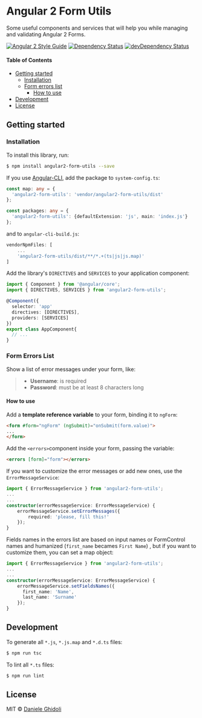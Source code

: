 # Angular 2 Form Utils

Some useful components and services that will help you while managing and validating Angular 2 Forms.

[![Angular 2 Style Guide](https://mgechev.github.io/angular2-style-guide/images/badge.svg)](https://angular.io/styleguide) [![Dependency Status](https://david-dm.org/ghidoz/angular2-form-utils.svg)](https://david-dm.org/ghidoz/angular2-form-utils) [![devDependency Status](https://david-dm.org/ghidoz/angular2-form-utils/dev-status.svg)](https://david-dm.org/ghidoz/angular2-form-utils#info=devDependencies)

#### Table of Contents
- [Getting started](#getting-started)
    - [Installation](#installation)
    - [Form errors list](#form-errors-list)
        - [How to use](#how-to-use)
- [Development](#development)
- [License](#licence)

## Getting started

### Installation

To install this library, run:
```bash
$ npm install angular2-form-utils --save
```

If you use [Angular-CLI](https://github.com/angular/angular-cli), add the package to `system-config.ts`:
```typescript
const map: any = {
  'angular2-form-utils': 'vendor/angular2-form-utils/dist'
};

const packages: any = {
  'angular2-form-utils': {defaultExtension: 'js', main: 'index.js'}
};
```

and to `angular-cli-build.js`:
```javascript
vendorNpmFiles: [
    ...
    'angular2-form-utils/dist/**/*.+(ts|js|js.map)'
]
```

Add the library's `DIRECTIVES` and `SERVICES` to your application component:
```typescript
import { Component } from '@angular/core';
import { DIRECTIVES, SERVICES } from 'angular2-form-utils';

@Component({
  selector: 'app'
  directives: [DIRECTIVES],
  providers: [SERVICES]
})
export class AppComponent{
  // ...
}
```

### Form Errors List

Show a list of error messages under your form, like:

> - **Username**: is required
> - **Password**: must be at least 8 characters long

#### How to use
 
Add a **template reference variable** to your form, binding it to `ngForm`:

```html
<form #form="ngForm" (ngSubmit)="onSubmit(form.value)">
...
</form>
```

Add the `<errors>`component inside your form, passing the variable:

```html
<errors [form]="form"></errors>
```

If you want to customize the error messages or add new ones, use the `ErrorMessageService`:
```typescript
import { ErrorMessageService } from 'angular2-form-utils';
...
...
constructor(errorMessageService: ErrorMessageService) {
    errorMessageService.setErrorMessages({
        required: 'please, fill this!'
    });
}
```

Fields names in the errors list are based on input names or FormControl names and humanized (`first_name` becames `First Name`) , but if you want to customize them, you can set a map object:

```typescript
import { ErrorMessageService } from 'angular2-form-utils';
...
...
constructor(errorMessageService: ErrorMessageService) {
    errorMessageService.setFieldsNames({
      first_name: 'Name',
      last_name: 'Surname'
    });
}
```

## Development

To generate all `*.js`, `*.js.map` and `*.d.ts` files:

```bash
$ npm run tsc
```

To lint all `*.ts` files:

```bash
$ npm run lint
```

## License

MIT © [Daniele Ghidoli](http://danieleghidoli.it)
